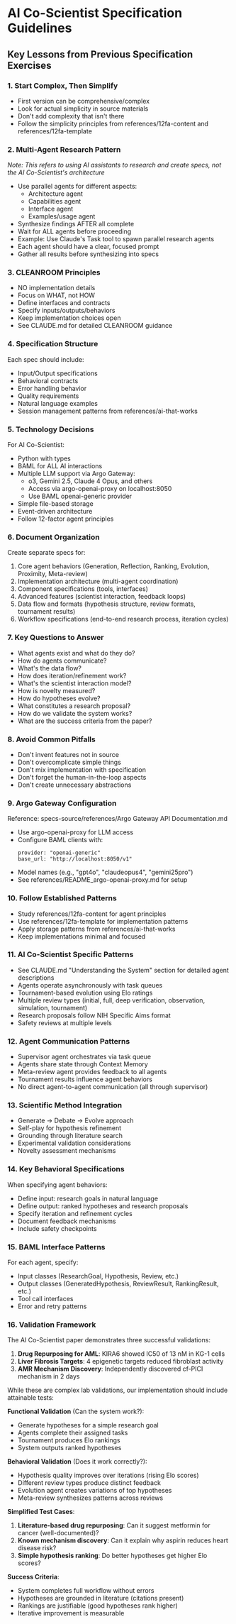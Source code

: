 # AI Co-Scientist Specification Guidelines

## Key Lessons from Previous Specification Exercises

### 1. **Start Complex, Then Simplify**
- First version can be comprehensive/complex
- Look for actual simplicity in source materials
- Don't add complexity that isn't there
- Follow the simplicity principles from references/12fa-content and references/12fa-template

### 2. **Multi-Agent Research Pattern**
*Note: This refers to using AI assistants to research and create specs, not the AI Co-Scientist's architecture*
- Use parallel agents for different aspects:
  - Architecture agent
  - Capabilities agent  
  - Interface agent
  - Examples/usage agent
- Synthesize findings AFTER all complete
- Wait for ALL agents before proceeding
- Example: Use Claude's Task tool to spawn parallel research agents
- Each agent should have a clear, focused prompt
- Gather all results before synthesizing into specs

### 3. **CLEANROOM Principles**
- NO implementation details
- Focus on WHAT, not HOW
- Define interfaces and contracts
- Specify inputs/outputs/behaviors
- Keep implementation choices open
- See CLAUDE.md for detailed CLEANROOM guidance

### 4. **Specification Structure**
Each spec should include:
- Input/Output specifications
- Behavioral contracts
- Error handling behavior
- Quality requirements
- Natural language examples
- Session management patterns from references/ai-that-works

### 5. **Technology Decisions**
For AI Co-Scientist:
- Python with types
- BAML for ALL AI interactions
- Multiple LLM support via Argo Gateway:
  - o3, Gemini 2.5, Claude 4 Opus, and others
  - Access via argo-openai-proxy on localhost:8050
  - Use BAML openai-generic provider
- Simple file-based storage
- Event-driven architecture
- Follow 12-factor agent principles

### 6. **Document Organization**
Create separate specs for:
1. Core agent behaviors (Generation, Reflection, Ranking, Evolution, Proximity, Meta-review)
2. Implementation architecture (multi-agent coordination)
3. Component specifications (tools, interfaces)
4. Advanced features (scientist interaction, feedback loops)
5. Data flow and formats (hypothesis structure, review formats, tournament results)
6. Workflow specifications (end-to-end research process, iteration cycles)

### 7. **Key Questions to Answer**
- What agents exist and what do they do?
- How do agents communicate?
- What's the data flow?
- How does iteration/refinement work?
- What's the scientist interaction model?
- How is novelty measured?
- How do hypotheses evolve?
- What constitutes a research proposal?
- How do we validate the system works?
- What are the success criteria from the paper?

### 8. **Avoid Common Pitfalls**
- Don't invent features not in source
- Don't overcomplicate simple things
- Don't mix implementation with specification
- Don't forget the human-in-the-loop aspects
- Don't create unnecessary abstractions

### 9. **Argo Gateway Configuration**
Reference: specs-source/references/Argo Gateway API Documentation.md
- Use argo-openai-proxy for LLM access
- Configure BAML clients with:
  ```
  provider: "openai-generic"
  base_url: "http://localhost:8050/v1"
  ```
- Model names (e.g., "gpt4o", "claudeopus4", "gemini25pro")
- See references/README_argo-openai-proxy.md for setup

### 10. **Follow Established Patterns**
- Study references/12fa-content for agent principles
- Use references/12fa-template for implementation patterns
- Apply storage patterns from references/ai-that-works
- Keep implementations minimal and focused

### 11. **AI Co-Scientist Specific Patterns**
- See CLAUDE.md "Understanding the System" section for detailed agent descriptions
- Agents operate asynchronously with task queues
- Tournament-based evolution using Elo ratings
- Multiple review types (initial, full, deep verification, observation, simulation, tournament)
- Research proposals follow NIH Specific Aims format
- Safety reviews at multiple levels

### 12. **Agent Communication Patterns**
- Supervisor agent orchestrates via task queue
- Agents share state through Context Memory
- Meta-review agent provides feedback to all agents
- Tournament results influence agent behaviors
- No direct agent-to-agent communication (all through supervisor)

### 13. **Scientific Method Integration**
- Generate → Debate → Evolve approach
- Self-play for hypothesis refinement
- Grounding through literature search
- Experimental validation considerations
- Novelty assessment mechanisms

### 14. **Key Behavioral Specifications**
When specifying agent behaviors:
- Define input: research goals in natural language
- Define output: ranked hypotheses and research proposals
- Specify iteration and refinement cycles
- Document feedback mechanisms
- Include safety checkpoints

### 15. **BAML Interface Patterns**
For each agent, specify:
- Input classes (ResearchGoal, Hypothesis, Review, etc.)
- Output classes (GeneratedHypothesis, ReviewResult, RankingResult, etc.)
- Tool call interfaces
- Error and retry patterns

### 16. **Validation Framework**
The AI Co-Scientist paper demonstrates three successful validations:
1. **Drug Repurposing for AML**: KIRA6 showed IC50 of 13 nM in KG-1 cells
2. **Liver Fibrosis Targets**: 4 epigenetic targets reduced fibroblast activity
3. **AMR Mechanism Discovery**: Independently discovered cf-PICI mechanism in 2 days

While these are complex lab validations, our implementation should include attainable tests:

**Functional Validation** (Can the system work?):
- Generate hypotheses for a simple research goal
- Agents complete their assigned tasks
- Tournament produces Elo rankings
- System outputs ranked hypotheses

**Behavioral Validation** (Does it work correctly?):
- Hypothesis quality improves over iterations (rising Elo scores)
- Different review types produce distinct feedback
- Evolution agent creates variations of top hypotheses
- Meta-review synthesizes patterns across reviews

**Simplified Test Cases**:
1. **Literature-based drug repurposing**: Can it suggest metformin for cancer (well-documented)?
2. **Known mechanism discovery**: Can it explain why aspirin reduces heart disease risk?
3. **Simple hypothesis ranking**: Do better hypotheses get higher Elo scores?

**Success Criteria**:
- System completes full workflow without errors
- Hypotheses are grounded in literature (citations present)
- Rankings are justifiable (good hypotheses rank higher)
- Iterative improvement is measurable
